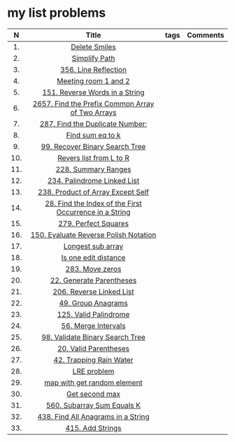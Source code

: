 # my list problems

|  N  |                                         Title                                         | tags | Comments |
|:---:|:-------------------------------------------------------------------------------------:|:----:|:--------:|
| 1.  |                     [Delete Smiles](./src/problems/task_001.cpp)                      |      |          |
| 2.  |                     [Simplify Path](./src/problems/task_002.cpp)                      |      |          |
| 3.  |                  [356. Line Reflection](./src/problems/task_003.cpp)                  |      |          |
| 4.  |                  [Meeting room 1 and 2](./src/problems/task_004.cpp)                  |      |          |
| 5.  |             [151. Reverse Words in a String](./src/problems/task_005.cpp)             |      |          |
| 6.  |    [2657. Find the Prefix Common Array of Two Arrays](./src/problems/task_006.cpp)    |      |          |
| 7.  |            [287. Find the Duplicate Number](./src/problems/task_007.cpp);             |      |          |
| 8.  |                    [Find sum eq to k](./src/problems/task_008.cpp)                    |      |          |
| 9.  |             [99. Recover Binary Search Tree](./src/problems/task_009.cpp)             |      |          |
| 10. |                [Revers list from L to R](./src/problems/task_010.cpp)                 |      |          |
| 11. |                  [228. Summary Ranges](./src/problems/task_011.cpp)                   |      |          |
| 12. |              [234. Palindrome Linked List](./src/problems/task_012.cpp)               |      |          |
| 13. |           [238. Product of Array Except Self](./src/problems/task_013.cpp)            |      |          |
| 14. | [28. Find the Index of the First Occurrence in a String](./src/problems/task_014.cpp) |      |          |
| 15. |                  [279. Perfect Squares](./src/problems/task_015.cpp)                  |      |          |
| 16. |         [150. Evaluate Reverse Polish Notation](./src/problems/task_016.cpp)          |      |          |
| 17. |                   [Longest sub array](./src/problems/task_017.cpp)                    |      |          |
| 18. |                  [Is one edit distance](./src/problems/task_018.cpp)                  |      |          |
| 19. |                    [283. Move zeros](./src/problems/task_019.cpp)                     |      |          |
| 20. |                [22. Generate Parentheses](./src/problems/task_020.cpp)                |      |          |
| 21. |                [206. Reverse Linked List](./src/problems/task_021.cpp)                |      |          |
| 22. |                   [49. Group Anagrams](./src/problems/task_021.cpp)                   |      |          |
| 23. |                 [125. Valid Palindrome](./src/problems/task_023.cpp)                  |      |          |
| 24. |                  [56. Merge Intervals](./src/problems/task_024.cpp)                   |      |          |
| 25. |            [98. Validate Binary Search Tree](./src/problems/task_025.cpp)             |      |          |
| 26. |                 [20. Valid Parentheses](./src/problems/task_026.cpp)                  |      |          |
| 27. |                [42. Trapping Rain Water](./src/problems/task_027.cpp)                 |      |          |
| 28. |                      [LRE problem](./src/problems/task_028.cpp)                       |      |          |
| 29. |              [map with get random element](./src/problems/task_029.cpp)               |      |          |
| 30. |                     [Get second max](./src/problems/task_030.cpp)                     |      |          |
| 31. |               [560. Subarray Sum Equals K](./src/problems/task_031.cpp)               |      |          |
| 32. |           [438. Find All Anagrams in a String](./src/problems/task_032.cpp)           |      |          |
| 33. |                    [415. Add Strings](./src/problems/task_033.cpp)                    |      |          |